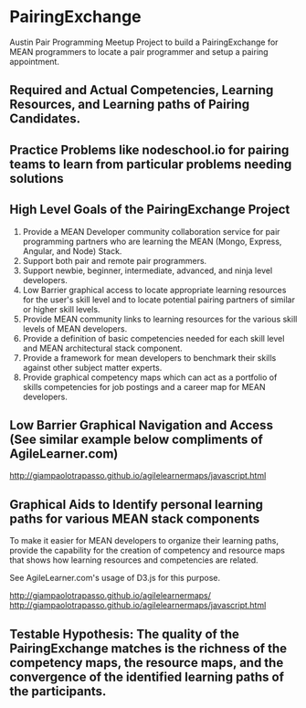 PairingExchange
===============

Austin Pair Programming Meetup Project to build a PairingExchange for MEAN programmers to locate a pair programmer and setup a pairing appointment.

## Required and Actual Competencies, Learning Resources, and Learning paths of Pairing Candidates.

## Practice Problems like nodeschool.io for pairing teams to learn from particular problems needing solutions


## High Level Goals of the PairingExchange Project

1. Provide a MEAN Developer community collaboration service for pair programming partners who are learning the MEAN (Mongo, Express, Angular, and Node) Stack.
2. Support both pair and remote pair programmers.
3. Support newbie, beginner, intermediate, advanced, and ninja level developers.
4. Low Barrier graphical access to locate appropriate learning resources for the user's skill level and to locate potential pairing partners of similar or higher skill levels.
5. Provide MEAN community links to learning resources for the various skill levels of MEAN developers.
6. Provide a definition of basic competencies needed for each skill level and MEAN architectural stack component.
7. Provide a framework for mean developers to benchmark their skills against other subject matter experts.
8. Provide graphical competency maps which can act as a portfolio of skills competencies for job postings and a career map for MEAN developers.

## Low Barrier Graphical Navigation and Access (See similar example below compliments of AgileLearner.com)
http://giampaolotrapasso.github.io/agilelearnermaps/javascript.html

## Graphical Aids to Identify personal learning paths for various MEAN stack components
 
To make it easier for MEAN developers to organize their learning paths, provide the capability for the creation of competency and resource maps that shows how learning resources and competencies are related. 

See AgileLearner.com's usage of D3.js for this purpose.

http://giampaolotrapasso.github.io/agilelearnermaps/
http://giampaolotrapasso.github.io/agilelearnermaps/javascript.html

## Testable Hypothesis:  The quality of the PairingExchange matches is the richness of the competency maps, the resource maps, and the convergence of the identified learning paths of the participants.
